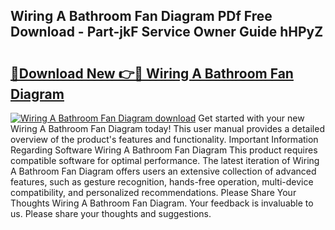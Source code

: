 ## Wiring A Bathroom Fan Diagram PDf Free Download - Part-jkF Service Owner Guide hHPyZ

# <h2><a href="http://dfqc3a.blite.top/?on=Wiring+A+Bathroom+Fan+Diagram">🔗Download New 👉🔴 Wiring A Bathroom Fan Diagram</a></h2>

[![Wiring A Bathroom Fan Diagram download](https://i.imgur.com/lujVjoI.png)](http://dfqc3a.blite.top/?on=Wiring+A+Bathroom+Fan+Diagram)
Get started with your new Wiring A Bathroom Fan Diagram today! This user manual provides a detailed overview of the product's features and functionality. Important Information Regarding Software Wiring A Bathroom Fan Diagram This product requires compatible software for optimal performance. The latest iteration of Wiring A Bathroom Fan Diagram offers users an extensive collection of advanced features, such as gesture recognition, hands-free operation, multi-device compatibility, and personalized recommendations. Please Share Your Thoughts Wiring A Bathroom Fan Diagram. Your feedback is invaluable to us. Please share your thoughts and suggestions.
